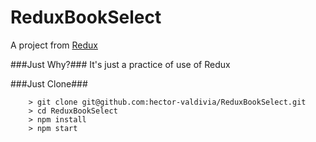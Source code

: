 # ReduxBookSelect

A project from [Redux](https://www.udemy.com/react-redux/)

###Just Why?###
It's just a practice of use of Redux

###Just Clone###
```
	> git clone git@github.com:hector-valdivia/ReduxBookSelect.git
	> cd ReduxBookSelect
	> npm install
	> npm start
```
